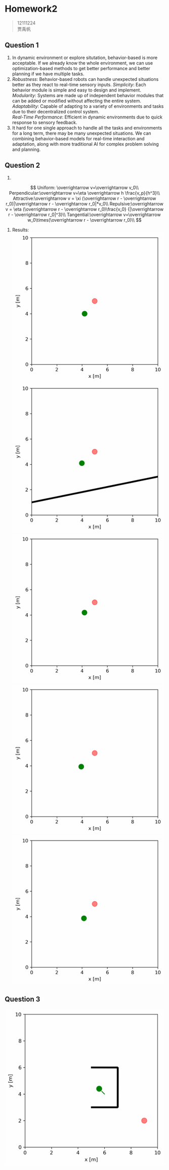 # Homework2

>12111224  
>贾禹帆

## Question 1

1. In dynamic environment or explore situtation, behavior-based is more acceptable. If we already know the whole environment, we can use optimization-based methods to get better performance and better planning if we have multiple tasks.
1. *Robustness*: Behavior-based robots can handle unexpected situations better as they react to real-time sensory inputs.
  *Simplicity*: Each behavior module is simple and easy to design and implement.  
  *Modularity*: Systems are made up of independent behavior modules that can be added or modified without affecting the entire system.  
  *Adaptability*: Capable of adapting to a variety of environments and tasks due to their decentralized control system.  
  *Real-Time Performance*: Efficient in dynamic environments due to quick response to sensory feedback.  
1. It hard for one single approach to handle all the tasks and environments for a long term, there may be many unexpected situations. We can combining behavior-based models for real-time interaction and adaptation, along with more traditional AI for complex problem solving and planning.

## Question 2

1.

$$
Uniform: \overrightarrow v=\overrightarrow v_0\\
Perpendicular:\overrightarrow v=\eta  \overrightarrow h \frac{v_p}{h^3}\\
Attractive:\overrightarrow v = \xi  (\overrightarrow r - \overrightarrow r_0)|\overrightarrow r - \overrightarrow r_0|*v_0\\
Repulsive:\overrightarrow v = \eta  (\overrightarrow r - \overrightarrow r_0)\frac{v_0} {|\overrightarrow r - \overrightarrow r_0|^3}\\
Tangential:\overrightarrow v=\overrightarrow w_0\times(\overrightarrow r - \overrightarrow r_0)\\
$$

1. Results:
![image](source/animation/uniform.gif)
![image](source/animation/perpendicular.gif)
![image](source/animation/attractive.gif)
![image](source/animation/repulsive.gif)
![image](source/animation/tangential.gif)

## Question 3

![image](source/animation/potential_field.gif)

